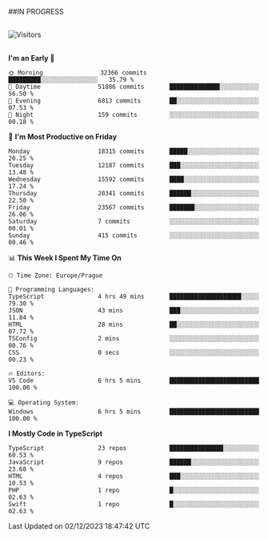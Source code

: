 ##IN PROGRESS
##
![Visitors](https://komarev.com/ghpvc/?username=petrbui&style=for-the-badge&label=Visitors+👀)



##
<!--
[![My GitHub stats](https://github-readme-stats.vercel.app/api?username=petrbui&theme=github_dark)](https://github.com/anuraghazra/github-readme-stats)

[![My wakatime stats](https://github-readme-stats.vercel.app/api/wakatime?username=petrbui&theme=github_dark)](https://github.com/anuraghazra/github-readme-stats)
-->
<!--START_SECTION:waka-->
**I'm an Early 🐤** 

```text
🌞 Morning                32366 commits       █████████░░░░░░░░░░░░░░░░   35.79 % 
🌆 Daytime                51086 commits       ██████████████░░░░░░░░░░░   56.50 % 
🌃 Evening                6813 commits        ██░░░░░░░░░░░░░░░░░░░░░░░   07.53 % 
🌙 Night                  159 commits         ░░░░░░░░░░░░░░░░░░░░░░░░░   00.18 % 
```
📅 **I'm Most Productive on Friday** 

```text
Monday                   18315 commits       █████░░░░░░░░░░░░░░░░░░░░   20.25 % 
Tuesday                  12187 commits       ███░░░░░░░░░░░░░░░░░░░░░░   13.48 % 
Wednesday                15592 commits       ████░░░░░░░░░░░░░░░░░░░░░   17.24 % 
Thursday                 20341 commits       ██████░░░░░░░░░░░░░░░░░░░   22.50 % 
Friday                   23567 commits       ███████░░░░░░░░░░░░░░░░░░   26.06 % 
Saturday                 7 commits           ░░░░░░░░░░░░░░░░░░░░░░░░░   00.01 % 
Sunday                   415 commits         ░░░░░░░░░░░░░░░░░░░░░░░░░   00.46 % 
```


📊 **This Week I Spent My Time On** 

```text
🕑︎ Time Zone: Europe/Prague

💬 Programming Languages: 
TypeScript               4 hrs 49 mins       ████████████████████░░░░░   79.30 % 
JSON                     43 mins             ███░░░░░░░░░░░░░░░░░░░░░░   11.84 % 
HTML                     28 mins             ██░░░░░░░░░░░░░░░░░░░░░░░   07.72 % 
TSConfig                 2 mins              ░░░░░░░░░░░░░░░░░░░░░░░░░   00.76 % 
CSS                      0 secs              ░░░░░░░░░░░░░░░░░░░░░░░░░   00.23 % 

🔥 Editors: 
VS Code                  6 hrs 5 mins        █████████████████████████   100.00 % 

💻 Operating System: 
Windows                  6 hrs 5 mins        █████████████████████████   100.00 % 
```

**I Mostly Code in TypeScript** 

```text
TypeScript               23 repos            ███████████████░░░░░░░░░░   60.53 % 
JavaScript               9 repos             ██████░░░░░░░░░░░░░░░░░░░   23.68 % 
HTML                     4 repos             ███░░░░░░░░░░░░░░░░░░░░░░   10.53 % 
PHP                      1 repo              █░░░░░░░░░░░░░░░░░░░░░░░░   02.63 % 
Swift                    1 repo              █░░░░░░░░░░░░░░░░░░░░░░░░   02.63 % 
```




 Last Updated on 02/12/2023 18:47:42 UTC
<!--END_SECTION:waka-->
